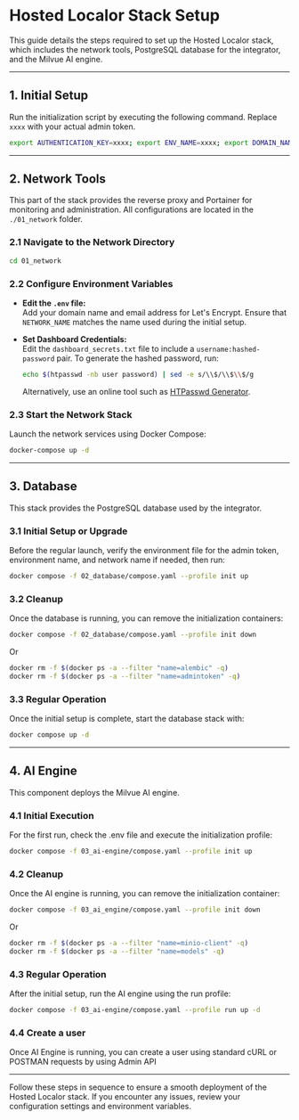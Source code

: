 # Hosted Localor Stack Setup

This guide details the steps required to set up the Hosted Localor stack, which includes the network tools, PostgreSQL database for the integrator, and the Milvue AI engine.

---

## 1. Initial Setup

Run the initialization script by executing the following command. Replace `xxxx` with your actual admin token.

```bash
export AUTHENTICATION_KEY=xxxx; export ENV_NAME=xxxx; export DOMAIN_NAME=xxxx; bash ./init.sh
```

---

## 2. Network Tools

This part of the stack provides the reverse proxy and Portainer for monitoring and administration. All configurations are located in the `./01_network` folder.

### 2.1 Navigate to the Network Directory

```bash
cd 01_network
```

### 2.2 Configure Environment Variables

- **Edit the `.env` file:**  
  Add your domain name and email address for Let's Encrypt. Ensure that `NETWORK_NAME` matches the name used during the initial setup.

- **Set Dashboard Credentials:**  
  Edit the `dashboard_secrets.txt` file to include a `username:hashed-password` pair. To generate the hashed password, run:

  ```bash
  echo $(htpasswd -nb user password) | sed -e s/\\$/\\$\\$/g
  ```

  Alternatively, use an online tool such as [HTPasswd Generator](https://www.web2generators.com/apache-tools/htpasswd-generator).

### 2.3 Start the Network Stack

Launch the network services using Docker Compose:

```bash
docker-compose up -d
```

---

## 3. Database

This stack provides the PostgreSQL database used by the integrator.

### 3.1 Initial Setup or Upgrade

Before the regular launch, verify the environment file for the admin token, environment name, and network name if needed, then run:

```bash
docker compose -f 02_database/compose.yaml --profile init up
```

### 3.2 Cleanup

Once the database is running, you can remove the initialization containers:

```bash	
docker compose -f 02_database/compose.yaml --profile init down
```

Or

```bash
docker rm -f $(docker ps -a --filter "name=alembic" -q)
docker rm -f $(docker ps -a --filter "name=admintoken" -q)
```

### 3.3 Regular Operation

Once the initial setup is complete, start the database stack with:

```bash
docker compose up -d
```

---

## 4. AI Engine

This component deploys the Milvue AI engine.

### 4.1 Initial Execution

For the first run, check the .env file and execute the initialization profile:

```bash
docker compose -f 03_ai-engine/compose.yaml --profile init up
```

### 4.2 Cleanup

Once the AI engine is running, you can remove the initialization container:

```bash
docker compose -f 03_ai_engine/compose.yaml --profile init down
```

Or

```bash
docker rm -f $(docker ps -a --filter "name=minio-client" -q)
docker rm -f $(docker ps -a --filter "name=models" -q)
```

### 4.3 Regular Operation

After the initial setup, run the AI engine using the run profile:

```bash
docker compose -f 03_ai-engine/compose.yaml --profile run up -d
```

### 4.4 Create a user

Once AI Engine is running, you can create a user using standard cURL or POSTMAN requests by using Admin API


---

Follow these steps in sequence to ensure a smooth deployment of the Hosted Localor stack. If you encounter any issues, review your configuration settings and environment variables.
